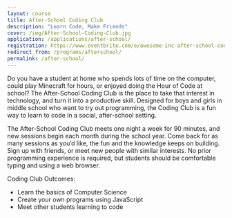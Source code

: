 ```yaml
---
layout: course
title: After-School Coding Club
description: "Learn Code, Make Friends"
cover: /img/After-School-Coding-Club.jpg
application: /applications/after-school/
registration: https://www.eventbrite.com/e/awesome-inc-after-school-coding-club-spring-2017-tuesdays-tickets-29642641940?aff=es2
redirect_from: /programs/afterschool/
permalink: /after-school/
---
```


Do you have a student at home who spends lots of time on the computer, could play Minecraft for hours, or enjoyed doing the Hour of Code at school? The After-School Coding Club is the place to take that interest in technology, and turn it into a productive skill. Designed for boys and girls in middle school who want to try out programming, the Coding Club is a fun way to learn to code in a social, after-school setting. 

The After-School Coding Club meets one night a week for 90 minutes, and new sessions begin each month during the school year. Come back for as many sessions as you’d like, the fun and the knowledge keeps on building. Sign up with friends, or meet new people with similar interests. No prior programming experience is required, but students should be comfortable typing and using a web browser.

Coding Club Outcomes:

* Learn the basics of Computer Science
* Create your own programs using JavaScript
* Meet other students learning to code